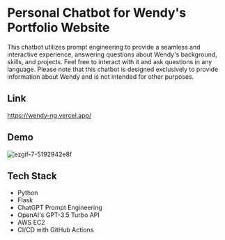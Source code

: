 # Personal Chatbot for Wendy's Portfolio Website

This chatbot utilizes prompt engineering to provide a seamless and interactive experience, answering questions about Wendy's background, skills, and projects.
Feel free to interact with it and ask questions in any language. Please note that this chatbot is designed exclusively to provide information about Wendy and is not intended for other purposes.

## Link
https://wendy-ng.vercel.app/

## Demo
![ezgif-7-5192942e8f](https://github.com/user-attachments/assets/85710b32-a7b3-431c-815c-18605a662d1a)

## Tech Stack

- Python
- Flask
- ChatGPT Prompt Engineering
- OpenAI's GPT-3.5 Turbo API
- AWS EC2
- CI/CD with GitHub Actions
